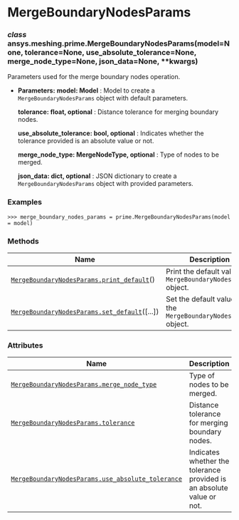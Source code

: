 <!-- vale off -->

# MergeBoundaryNodesParams

<a id="ansys.meshing.prime.MergeBoundaryNodesParams"></a>

### *class* ansys.meshing.prime.MergeBoundaryNodesParams(model=None, tolerance=None, use_absolute_tolerance=None, merge_node_type=None, json_data=None, \*\*kwargs)

Parameters used for the merge boundary nodes operation.

* **Parameters:**
  **model: Model**
  : Model to create a `MergeBoundaryNodesParams` object with default parameters.

  **tolerance: float, optional**
  : Distance tolerance for merging boundary nodes.

  **use_absolute_tolerance: bool, optional**
  : Indicates whether the tolerance provided is an absolute value or not.

  **merge_node_type: MergeNodeType, optional**
  : Type of nodes to be merged.

  **json_data: dict, optional**
  : JSON dictionary to create a `MergeBoundaryNodesParams` object with provided parameters.

### Examples

```pycon
>>> merge_boundary_nodes_params = prime.MergeBoundaryNodesParams(model = model)
```

<!-- !! processed by numpydoc !! -->

### Methods

| Name | Description |
|--------------------------------------------------------------------------------------------------------------------------------------------------------------------------|------------------------------------------------------------------|
| [`MergeBoundaryNodesParams.print_default`](ansys.meshing.prime.MergeBoundaryNodesParams.print_default.md#ansys.meshing.prime.MergeBoundaryNodesParams.print_default)()   | Print the default values of `MergeBoundaryNodesParams` object.   |
| [`MergeBoundaryNodesParams.set_default`](ansys.meshing.prime.MergeBoundaryNodesParams.set_default.md#ansys.meshing.prime.MergeBoundaryNodesParams.set_default)([...])    | Set the default values of the `MergeBoundaryNodesParams` object. |

### Attributes

| Name | Description |
|-------------------------------------------------------------------------------------------------------------------------------------------------------------------------------------------------|-----------------------------------------------------------------------|
| [`MergeBoundaryNodesParams.merge_node_type`](ansys.meshing.prime.MergeBoundaryNodesParams.merge_node_type.md#ansys.meshing.prime.MergeBoundaryNodesParams.merge_node_type)                      | Type of nodes to be merged.                                           |
| [`MergeBoundaryNodesParams.tolerance`](ansys.meshing.prime.MergeBoundaryNodesParams.tolerance.md#ansys.meshing.prime.MergeBoundaryNodesParams.tolerance)                                        | Distance tolerance for merging boundary nodes.                        |
| [`MergeBoundaryNodesParams.use_absolute_tolerance`](ansys.meshing.prime.MergeBoundaryNodesParams.use_absolute_tolerance.md#ansys.meshing.prime.MergeBoundaryNodesParams.use_absolute_tolerance) | Indicates whether the tolerance provided is an absolute value or not. |
<!-- vale on -->
